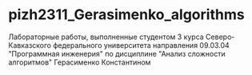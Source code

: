 # pizh2311_Gerasimenko_algorithms

Лабораторные работы, выполненные студентом 3 курса Северо-Кавказского федерального университета направления 09.03.04 "Программная инженерия" по дисциплине "Анализ сложности алгоритмов" Герасименко Константином